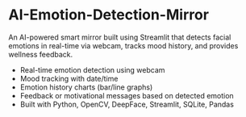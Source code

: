 # AI-Emotion-Detection-Mirror
An AI-powered smart mirror built using Streamlit that detects facial emotions in real-time via webcam, tracks mood history, and provides wellness feedback.
- Real-time emotion detection using webcam
- Mood tracking with date/time
- Emotion history charts (bar/line graphs)
- Feedback or motivational messages based on detected emotion
- Built with Python, OpenCV, DeepFace, Streamlit, SQLite, Pandas 
